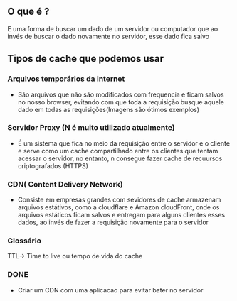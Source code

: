## O que é ?
E uma forma de buscar um dado de um servidor ou computador que ao invés de buscar o dado novamente no servidor, esse dado fica salvo

## Tipos de cache que podemos usar
### Arquivos temporários da internet
- São arquivos que não são modificados com frequencia e ficam salvos no nosso browser, evitando com que toda a requisição busque aquele dado em todas as requisições(Imagens são ótimos exemplos)

### Servidor Proxy (N é muito utilizado atualmente)
- É um sistema que fica no meio da requisição entre o servidor e o cliente e serve como um cache compartilhado entre os clientes que tentam acessar o servidor, no entanto, n consegue fazer cache de recuursos criptografados (HTTPS)

### CDN( Content Delivery Network)
- Consiste em empresas grandes com sevidores de cache  armazenam arquivos estátivos, como a cloudflare e Amazon cloudFront, onde os arquivos estáticos ficam salvos e entregam para alguns clientes esses dados, ao invés de fazer a requisição novamente para o servidor
    

### Glossário
TTL-> Time to live ou tempo de vida do cache


### DONE
- Criar um CDN com uma aplicacao para evitar bater no servidor 
